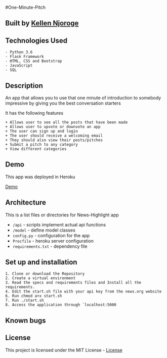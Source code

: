 #One-Minute-Pitch

## Built by [Kellen Njoroge](https://github.com/KellenNjoroge)

## Technologies Used

    - Python 3.6
    - Flask Framework
    - HTML, CSS and Bootstrap
    - JavaScript
    - SQL

## Description
An app that allows you to use that one minute of introduction to somebody impressive by giving you the best conversation starters

It has the following features

    + Allows user to see all the posts that have been made
    + Allows user to upvote or downvote an app
    + The user can sign up and login
    + The user should receive a welcoming email
    + They should also view their posts/pitches
    + Submit a pitch to any category
    + View different categories


## Demo
This app was deployed in Heroku

[Demo](https://oneminutepitch1.herokuapp.com/)

## Architecture
This is a list files or directories for News-Highlight app

+ `/api` - scripts implement actual api functions
+ `/model` - define  model classes
+ `config.py` - configuration for the app
+ `Procfile` - heroku server configuration
+ `requirements.txt` - dependency file

## Set up and installation

    1. Clone or download the Repository
    2. Create a virtual environment
    3. Read the specs and requirements files and Install all the requirements.
    4. Edit the start.sh file with your api key from the news.org website
    6. Run chmod a+x start.sh
    7. Run ./start.sh
    8. Access the application through `localhost:5000

## Known bugs



## License

This project is licensed under the MIT License - [License](KELLEN)
